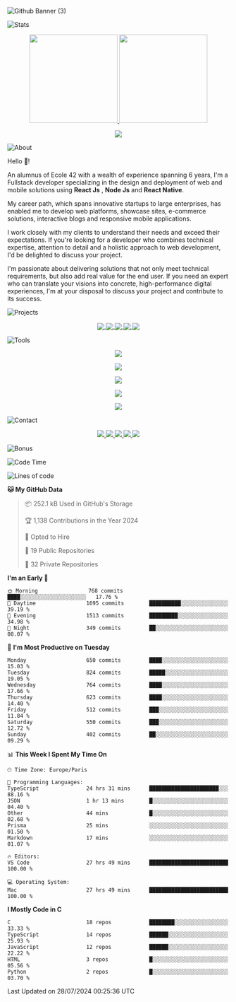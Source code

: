 ![Github Banner (3)](https://github.com/cfatrane/cfatrane/assets/17748314/35902061-ad24-41d0-b62f-a77a7300ea71)

![Stats](https://github.com/cfatrane/cfatrane/assets/17748314/8c80230e-1053-480a-ac71-b9cb418a4a7f)

<p align="center">
  <a href="https://github.com/cfatrane?tab=repositories">
    <img
      height="200"
      src="https://github-readme-stats-cfatrane.vercel.app//api?username=cfatrane&card_width=400&include_all_commits=true&rank_icon=percentile&number_format=long&show_icons=true&theme=tokyonight"
    />
  </a>
  <a href="https://github.com/cfatrane?tab=repositories">
    <img
      height="200"
      src="https://github-readme-stats-cfatrane.vercel.app//api/top-langs/?username=cfatrane&card_width=320&size_weight=0.5&count_weight=0.5&hide=c,java,makefile,mdx,objective-c,php,shell,ruby,starlark,vim%20script&langs_count=6&layout=compact&theme=tokyonight"
    />
  </a>
</p>

<p align="center">
  <a href="https://git.io/streak-stats">
    <img
      src="https://github-readme-streak-stats.herokuapp.com?user=cfatrane&theme=tokyonight"
    />
  </a>
</p>

<!--
**cfatrane/cfatrane** is a ✨ _special_ ✨ repository because its `README.md` (this file) appears on your GitHub comofile.

Here are some ideas to get you started:

- 🔭 I’m currently working on ...
- 🌱 I’m currently learning ...
- 👯 I’m looking to collaborate on ...
- 🤔 I’m looking for help with ...
- 💬 Ask me about ...
- 📫 How to reach me: ...
- 😄 Pronouns: ...
- ⚡ Fun fact: ...
-->

![About](https://github.com/cfatrane/cfatrane/assets/17748314/08f58618-2060-4949-bf79-278b500121ca)

Hello 👋!

An alumnus of Ecole 42 with a wealth of experience spanning 6 years, I'm a Fullstack developer specializing in the design and deployment of web and mobile solutions using **React Js** , **Node Js** and **React Native**.

My career path, which spans innovative startups to large enterprises, has enabled me to develop web platforms, showcase sites, e-commerce solutions, interactive blogs and responsive mobile applications.

I work closely with my clients to understand their needs and exceed their expectations. If you're looking for a developer who combines technical expertise, attention to detail and a holistic approach to web development, I'd be delighted to discuss your project.

I'm passionate about delivering solutions that not only meet technical requirements, but also add real value for the end user. If you need an expert who can translate your visions into concrete, high-performance digital experiences, I'm at your disposal to discuss your project and contribute to its success.

![Projects](https://github.com/cfatrane/cfatrane/assets/17748314/5f46b5bd-0e92-4656-a9eb-9b8d8bafd5ef)

<p align="center">
  <a href="https://github.com/cfatrane/nextjs-boilerplate">
    <img
      align="center"
      src="https://github-readme-stats-cfatrane.vercel.app/api/pin/?username=cfatrane&repo=nextjs-boilerplate&theme=tokyonight"
    />
  </a>
  <a href="https://github.com/cfatrane/your-life-in)">
    <img
      align="center"
      src="https://github-readme-stats-cfatrane.vercel.app/api/pin/?username=cfatrane&repo=your-life-in&theme=tokyonight"
    />
  </a>
  <a href="https://github.com/cfatrane/react-native-boilerplate">
    <img
      align="center"
      src="https://github-readme-stats-cfatrane.vercel.app/api/pin/?username=cfatrane&repo=react-native-boilerplate&theme=tokyonight"
    />
  </a>
  <a href="https://github.com/cfatrane/pokedex-app">
    <img
      align="center"
      src="https://github-readme-stats-cfatrane.vercel.app/api/pin/?username=cfatrane&repo=pokedex-app&theme=tokyonight"
    />
  </a>
  <a href="https://github.com/cfatrane/cfatrane">
    <img
      align="center"
      src="https://github-readme-stats-cfatrane.vercel.app/api/pin/?username=cfatrane&repo=cfatrane&theme=tokyonight"
    />
  </a>
</p>

<!-- ## Gists

[![Gist Card](https://github-readme-stats-cfatrane.vercel.app/api/gist?id=7283dd0e09da9c5c103d207f412c2a52)](https://gist.github.com/Yizack/bbfce31e0217a3689c8d961a356cb10d/)
[![Gist Card](https://github-readme-stats-cfatrane.vercel.app/api/gist?id=398235c3c889a88aca0f3471ea163e27)](https://gist.github.com/Yizack/bbfce31e0217a3689c8d961a356cb10d/) -->

<!-- ## Experiences -->

<!-- ## How to reach me 📫

<p align="center">
  <a
    href="https://twitter.com/aristoteartem"
    target="_blank"
    rel="noopener noreferrer"
  >
    <img
      src="https://cdn.jsdelivr.net/gh/devicons/devicon@latest/icons/twitter/twitter-original.svg"
      width="40"
      height="40"
    />
  </a>
  <a
    href="https://www.linkedin.com/in/cfatrane/"
    target="_blank"
    rel="noopener noreferrer"
  >
    <img
      src="https://cdn.jsdelivr.net/gh/devicons/devicon@latest/icons/linkedin/linkedin-plain.svg"
      width="40"
      height="40"
    />
  </a>
</p> -->

![Tools](https://github.com/cfatrane/cfatrane/assets/17748314/d500bc15-eb70-400a-b552-d28c2c8812d6)

<!-- Languages -->
<p align="center">
  <a href="https://skillicons.dev">
    <img src="https://skillicons.dev/icons?i=javascript,typescript,css,html,python,md,&theme=dark" />
  </a>
</p>

<!-- Framework -->
<p align="center">
  <a href="https://skillicons.dev">
    <img src="https://skillicons.dev/icons?i=react,next,vite,nodejs,materialui,jest,graphql,docker,redux,sass,styledcomponents,tailwind,threejs,yarn&theme=dark" />
  </a>
</p>

<!-- Database -->
<p align="center">
  <a href="https://skillicons.dev">
    <img src="https://skillicons.dev/icons?i=mongo,mysql,postgres,rabbitmq,redis&theme=dark" />
  </a>
</p>

<!-- Group -->
<p align="center">
  <a href="https://skillicons.dev">
    <img src="https://skillicons.dev/icons?i=github,discord,vscode,notion,sentry,jenkins&theme=dark" />
  </a>
</p>

<!-- Cloud -->
<p align="center">
  <a href="https://skillicons.dev">
    <img src="https://skillicons.dev/icons?i=aws,vercel,heroku&theme=dark" />
  </a>
</p>

![Contact](https://github.com/cfatrane/cfatrane/assets/17748314/2a2107e9-5f58-4c86-a9f5-c5a4d2952313)

<p align="center">
  <a href="https://www.cfatrane.me/">
    <img
      src="https://img.shields.io/badge/Portfolio-255E63?style=for-the-badge&logo=About.me&logoColor=white"
    />
  </a>
  <a href="https://www.linkedin.com/in/cfatrane/">
    <img
      src="https://img.shields.io/badge/LinkedIn-0077B5?style=for-the-badge&logo=linkedin&logoColor=white"
    />
  </a>
  <a href="https://twitter.com/aristoteartem">
    <img
      src="https://img.shields.io/badge/X-000000?style=for-the-badge&logo=x&logoColor=white"
    />
  </a>
  <a href="https://www.instagram.com/aristoteartem/">
    <img
      src="https://img.shields.io/badge/Instagram-E4405F?style=for-the-badge&logo=instagram&logoColor=white"
    />
  </a>
  <a href="https://www.codewars.com/users/cfatrane">
    <img
      src="https://img.shields.io/badge/Codewars-B1361E?style=for-the-badge&logo=Codewars&logoColor=white"
    />
  </a>
</p>

![Bonus](https://github.com/cfatrane/cfatrane/assets/17748314/7208a77b-30bd-497e-8fcb-464f2240028a)

<!--START_SECTION:waka-->
![Code Time](http://img.shields.io/badge/Code%20Time-917%20hrs%2016%20mins-blue)

![Lines of code](https://img.shields.io/badge/From%20Hello%20World%20I%27ve%20Written-3.0%20million%20lines%20of%20code-blue)

**🐱 My GitHub Data** 

> 📦 252.1 kB Used in GitHub's Storage 
 > 
> 🏆 1,138 Contributions in the Year 2024
 > 
> 💼 Opted to Hire
 > 
> 📜 19 Public Repositories 
 > 
> 🔑 32 Private Repositories 
 > 
**I'm an Early 🐤** 

```text
🌞 Morning                768 commits         ████░░░░░░░░░░░░░░░░░░░░░   17.76 % 
🌆 Daytime                1695 commits        ██████████░░░░░░░░░░░░░░░   39.19 % 
🌃 Evening                1513 commits        █████████░░░░░░░░░░░░░░░░   34.98 % 
🌙 Night                  349 commits         ██░░░░░░░░░░░░░░░░░░░░░░░   08.07 % 
```
📅 **I'm Most Productive on Tuesday** 

```text
Monday                   650 commits         ████░░░░░░░░░░░░░░░░░░░░░   15.03 % 
Tuesday                  824 commits         █████░░░░░░░░░░░░░░░░░░░░   19.05 % 
Wednesday                764 commits         ████░░░░░░░░░░░░░░░░░░░░░   17.66 % 
Thursday                 623 commits         ████░░░░░░░░░░░░░░░░░░░░░   14.40 % 
Friday                   512 commits         ███░░░░░░░░░░░░░░░░░░░░░░   11.84 % 
Saturday                 550 commits         ███░░░░░░░░░░░░░░░░░░░░░░   12.72 % 
Sunday                   402 commits         ██░░░░░░░░░░░░░░░░░░░░░░░   09.29 % 
```


📊 **This Week I Spent My Time On** 

```text
🕑︎ Time Zone: Europe/Paris

💬 Programming Languages: 
TypeScript               24 hrs 31 mins      ██████████████████████░░░   88.16 % 
JSON                     1 hr 13 mins        █░░░░░░░░░░░░░░░░░░░░░░░░   04.40 % 
Other                    44 mins             █░░░░░░░░░░░░░░░░░░░░░░░░   02.68 % 
Prisma                   25 mins             ░░░░░░░░░░░░░░░░░░░░░░░░░   01.50 % 
Markdown                 17 mins             ░░░░░░░░░░░░░░░░░░░░░░░░░   01.07 % 

🔥 Editors: 
VS Code                  27 hrs 49 mins      █████████████████████████   100.00 % 

💻 Operating System: 
Mac                      27 hrs 49 mins      █████████████████████████   100.00 % 
```

**I Mostly Code in C** 

```text
C                        18 repos            ████████░░░░░░░░░░░░░░░░░   33.33 % 
TypeScript               14 repos            ██████░░░░░░░░░░░░░░░░░░░   25.93 % 
JavaScript               12 repos            ██████░░░░░░░░░░░░░░░░░░░   22.22 % 
HTML                     3 repos             █░░░░░░░░░░░░░░░░░░░░░░░░   05.56 % 
Python                   2 repos             █░░░░░░░░░░░░░░░░░░░░░░░░   03.70 % 
```




 Last Updated on 28/07/2024 00:25:36 UTC
<!--END_SECTION:waka-->
